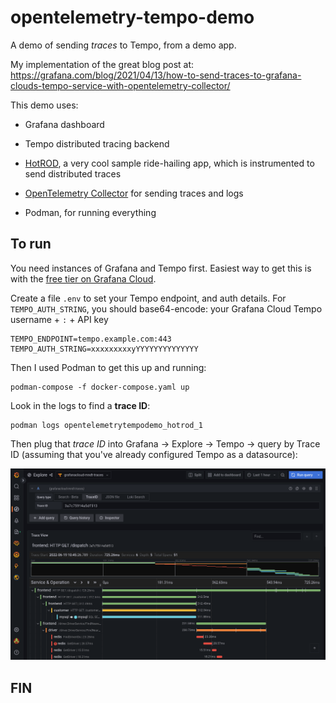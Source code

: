 # opentelemetry-tempo-demo

A demo of sending _traces_ to Tempo, from a demo app.

My implementation of the great blog post at: <https://grafana.com/blog/2021/04/13/how-to-send-traces-to-grafana-clouds-tempo-service-with-opentelemetry-collector/>

This demo uses:

- Grafana dashboard

- Tempo distributed tracing backend

- [HotROD][hotrod], a very cool sample ride-hailing app, which is instrumented to send distributed traces

- [OpenTelemetry Collector][otelcollect] for sending traces and logs

- Podman, for running everything

## To run

You need instances of Grafana and Tempo first. Easiest way to get this is with the [free tier on Grafana Cloud][cloud].

Create a file `.env` to set your Tempo endpoint, and auth details. For `TEMPO_AUTH_STRING`, you should base64-encode: your Grafana Cloud Tempo username + `:` + API key

```
TEMPO_ENDPOINT=tempo.example.com:443
TEMPO_AUTH_STRING=xxxxxxxxxyYYYYYYYYYYYYYY
```

Then I used Podman to get this up and running:

```
podman-compose -f docker-compose.yaml up
```

Look in the logs to find a **trace ID**:

```
podman logs opentelemetrytempodemo_hotrod_1
```

Then plug that _trace ID_ into Grafana &rarr; Explore &rarr; Tempo &rarr; query by Trace ID (assuming that you've already configured Tempo as a datasource):

![Screenshot of trace in Grafana](./screenshot.png)

## FIN

[cloud]: https://grafana.com/products/cloud/
[otelcollect]: https://opentelemetry.io/docs/collector/
[hotrod]: https://medium.com/opentracing/take-opentracing-for-a-hotrod-ride-f6e3141f7941
[opentracing-go]: https://github.com/opentracing/opentracing-go

